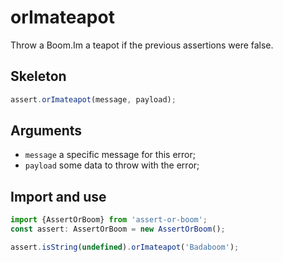 # orImateapot

Throw a Boom.Im a teapot if the previous assertions were false.

## Skeleton

```ts
assert.orImateapot(message, payload);
```

## Arguments

- `message` a specific message for this error;
- `payload` some data to throw with the error;

## Import and use

```ts
import {AssertOrBoom} from 'assert-or-boom';
const assert: AssertOrBoom = new AssertOrBoom();

assert.isString(undefined).orImateapot('Badaboom');
```
